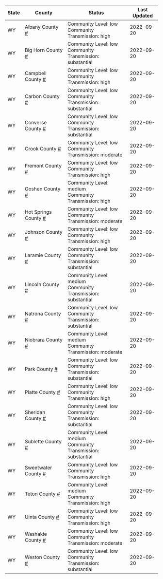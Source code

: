 State | County | Status | Last Updated
--- | --- | --- | --- 
WY | Albany County <a href="#albany_county">#</a> | <a name="albany_county"></a>Community Level: low<br/>Community Transmission: high | 2022-09-20
WY | Big Horn County <a href="#big_horn_county">#</a> | <a name="big_horn_county"></a>Community Level: low<br/>Community Transmission: substantial | 2022-09-20
WY | Campbell County <a href="#campbell_county">#</a> | <a name="campbell_county"></a>Community Level: low<br/>Community Transmission: high | 2022-09-20
WY | Carbon County <a href="#carbon_county">#</a> | <a name="carbon_county"></a>Community Level: low<br/>Community Transmission: substantial | 2022-09-20
WY | Converse County <a href="#converse_county">#</a> | <a name="converse_county"></a>Community Level: low<br/>Community Transmission: substantial | 2022-09-20
WY | Crook County <a href="#crook_county">#</a> | <a name="crook_county"></a>Community Level: low<br/>Community Transmission: moderate | 2022-09-20
WY | Fremont County <a href="#fremont_county">#</a> | <a name="fremont_county"></a>Community Level: low<br/>Community Transmission: high | 2022-09-20
WY | Goshen County <a href="#goshen_county">#</a> | <a name="goshen_county"></a>Community Level: medium<br/>Community Transmission: high | 2022-09-20
WY | Hot Springs County <a href="#hot_springs_county">#</a> | <a name="hot_springs_county"></a>Community Level: low<br/>Community Transmission: moderate | 2022-09-20
WY | Johnson County <a href="#johnson_county">#</a> | <a name="johnson_county"></a>Community Level: low<br/>Community Transmission: high | 2022-09-20
WY | Laramie County <a href="#laramie_county">#</a> | <a name="laramie_county"></a>Community Level: low<br/>Community Transmission: substantial | 2022-09-20
WY | Lincoln County <a href="#lincoln_county">#</a> | <a name="lincoln_county"></a>Community Level: medium<br/>Community Transmission: substantial | 2022-09-20
WY | Natrona County <a href="#natrona_county">#</a> | <a name="natrona_county"></a>Community Level: low<br/>Community Transmission: substantial | 2022-09-20
WY | Niobrara County <a href="#niobrara_county">#</a> | <a name="niobrara_county"></a>Community Level: medium<br/>Community Transmission: moderate | 2022-09-20
WY | Park County <a href="#park_county">#</a> | <a name="park_county"></a>Community Level: low<br/>Community Transmission: substantial | 2022-09-20
WY | Platte County <a href="#platte_county">#</a> | <a name="platte_county"></a>Community Level: low<br/>Community Transmission: high | 2022-09-20
WY | Sheridan County <a href="#sheridan_county">#</a> | <a name="sheridan_county"></a>Community Level: low<br/>Community Transmission: substantial | 2022-09-20
WY | Sublette County <a href="#sublette_county">#</a> | <a name="sublette_county"></a>Community Level: medium<br/>Community Transmission: substantial | 2022-09-20
WY | Sweetwater County <a href="#sweetwater_county">#</a> | <a name="sweetwater_county"></a>Community Level: low<br/>Community Transmission: high | 2022-09-20
WY | Teton County <a href="#teton_county">#</a> | <a name="teton_county"></a>Community Level: medium<br/>Community Transmission: high | 2022-09-20
WY | Uinta County <a href="#uinta_county">#</a> | <a name="uinta_county"></a>Community Level: low<br/>Community Transmission: high | 2022-09-20
WY | Washakie County <a href="#washakie_county">#</a> | <a name="washakie_county"></a>Community Level: low<br/>Community Transmission: moderate | 2022-09-20
WY | Weston County <a href="#weston_county">#</a> | <a name="weston_county"></a>Community Level: low<br/>Community Transmission: substantial | 2022-09-20
